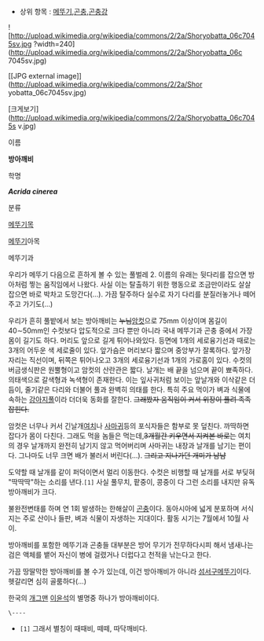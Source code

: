   * 상위 항목 : [메뚜기](%EB%A9%94%EB%9A%9C%EA%B8%B0.md),[곤충](%EA%B3%A4%EC%B6%A9.md),[곤충강](%EA%B3%A4%EC%B6%A9%EA%B0%95.md)  

![http://upload.wikimedia.org/wikipedia/commons/2/2a/Shoryobatta_06c7045sv.jpg
?width=240](http://upload.wikimedia.org/wikipedia/commons/2/2a/Shoryobatta_06c
7045sv.jpg)

[[JPG external image]](http://upload.wikimedia.org/wikipedia/commons/2/2a/Shor
yobatta_06c7045sv.jpg)

  
[크게보기](http://upload.wikimedia.org/wikipedia/commons/2/2a/Shoryobatta_06c7045s
v.jpg)

이름

**방아깨비**

학명

**_Acrida cinerea_**

분류

[메뚜기목](%EB%A9%94%EB%9A%9C%EA%B8%B0%EB%AA%A9.md)

[메뚜기](%EB%A9%94%EB%9A%9C%EA%B8%B0.md)아목

메뚜기과

  
우리가 메뚜기 다음으로 흔하게 볼 수 있는 풀벌레 2. 이름의 유래는 뒷다리를 잡으면 방아처럼 찧는 움직임에서 나왔다. 사실 이는 탈출하기
위한 행동으로 조금만이라도 살살 잡으면 바로 박차고 도망간다(...). 가끔 탈주하다 실수로 자기 다리를 분질러놓거나 떼어주고
가기도(...)

우리가 흔히 풀밭에서 보는 방아깨비는 <del>누님</del>[암컷](%EC%95%94%EC%BB%B7.md)으로 75mm 이상이며
몸길이 40∼50mm인 수컷보다 압도적으로 크다 뿐만 아니라 국내 메뚜기과 곤충 중에서 가장 몸이 길기도 하다. 머리도 앞으로 길게
튀어나와있다. 등면에 1개의 세로융기선과 때로는 3개의 어두운 색 세로줄이 있다. 앞가슴은 머리보다 짧으며 중앙부가 잘록하다. 앞가장자리는
직선이며, 뒤쪽은 튀어나오고 3개의 세로융기선과 1개의 가로홈이 있다. 수컷의 버금생식판은 원뿔형이고 암컷의 산란관은 짧다. 날개는 배 끝을
넘으며 끝이 뾰족하다. 의태색으로 갈색형과 녹색형이 존재한다. 이는 잎사귀처럼 보이는 앞날개와 이삭같은 더듬이, 줄기같은 다리와 더불어 풀과
완벽히 의태를 한다. 특히 주요 먹이가 벼과 식물에 속하는
[강아지풀](%EA%B0%95%EC%95%84%EC%A7%80%ED%92%80.md)이라 더더욱 동화를 잘한다. <del>그래봤자
움직임이 커서 위장이 풀려 족족 잡힌다.</del>

암컷은 너무나 커서 긴날개[여치](%EC%97%AC%EC%B9%98.md)나
[사마귀](%EC%82%AC%EB%A7%88%EA%B7%80.md)등의 포식자들은 함부로 못 덮친다. 까딱하면 잡다가 몸이 다친다.
그래도 먹을 놈들은 먹는데,<del>3개월간 키우면서 지켜본 바로는</del> 여치의 경우 날개까지 완전히 남기지 않고 먹어버리며 사마귀는
내장과 날개를 남기는 편이다. 그나마도 너무 크면 배가 불러서 버린다(...). <del>그리고 지나가던 개미가 냠냠</del>

도약할 때 날개를 같이 퍼덕이면서 멀리 이동한다. 수컷은 비행할 때 날개를 서로 부딪혀 "딱딱딱"하는 소리를 낸다.`[1]` 사실 풀무치,
팥중이, 콩중이 다 그런 소리를 내지만 유독 방아깨비가 크다.

불완전변태를 하며 연 1회 발생하는 한해살이 [곤충](%EA%B3%A4%EC%B6%A9.md)이다. 동아시아에 넓게 분포하며 서식지는
주로 산이나 들판, 벼과 식물이 자생하는 지대이다. 활동 시기는 7월에서 10월 사이.

방아깨비를 포함한 메뚜기과 곤충들 대부분은 방어 무기가 전무하다시피 해서 냄새나는 검은 액체를 뱉어 자신이 병에 걸렸거나 더럽다고 천적을
낚는다고 한다.

가끔 땅딸막한 방아깨비를 볼 수가 있는데, 이건 방아깨비가 아니라
[섬서구메뚜기](%EC%84%AC%EC%84%9C%EA%B5%AC%EB%A9%94%EB%9A%9C%EA%B8%B0.md)이다. 헷갈리면
심히 골룸하다(...)

한국의 [개그맨](%EA%B0%9C%EA%B7%B8%EB%A7%A8.md)
[이윤석](%EC%9D%B4%EC%9C%A4%EC%84%9D.md)의 별명중 하나가 방아깨비이다.

`\----`

  * `[1]` 그래서 별칭이 때때비, 떼떼, 따닥깨비다.

